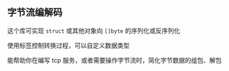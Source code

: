 
## 字节流编解码

这个库可实现 `struct` 或其他对象向 `[]byte` 的序列化或反序列化

使用标签控制转换过程，可以自定义数据类型

能帮助你在编写 tcp 服务，或者需要操作字节流时，简化字节数据的组包、解包
